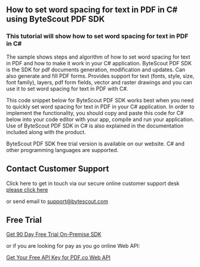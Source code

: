 ## How to set word spacing for text in PDF in C# using ByteScout PDF SDK

### This tutorial will show how to set word spacing for text in PDF in C#

The sample shows steps and algorithm of how to set word spacing for text in PDF and how to make it work in your C# application. ByteScout PDF SDK is the SDK for pdf documents generation, modification and updates. Can also generate and fill PDF forms. Provides support for text (fonts, style, size, font family), layers, pdf form fields, vector and raster drawings and you can use it to set word spacing for text in PDF with C#.

This code snippet below for ByteScout PDF SDK works best when you need to quickly set word spacing for text in PDF in your C# application. In order to implement the functionality, you should copy and paste this code for C# below into your code editor with your app, compile and run your application. Use of ByteScout PDF SDK in C# is also explained in the documentation included along with the product.

ByteScout PDF SDK free trial version is available on our website. C# and other programming languages are supported.

## Contact Customer Support

Click here to get in touch via our secure online customer support desk [please click here](https://bytescout.zendesk.com/hc/en-us/requests/new?subject=ByteScout%20PDF%20SDK%20Question)

or send email to [support@bytescout.com](mailto:support@bytescout.com?subject=ByteScout%20PDF%20SDK%20Question) 

## Free Trial

[Get 90 Day Free Trial On-Premise SDK](https://bytescout.com/download/web-installer?utm_source=github-readme)

or if you are looking for pay as you go online Web API:

[Get Your Free API Key for PDF.co Web API](https://pdf.co/documentation/api?utm_source=github-readme)